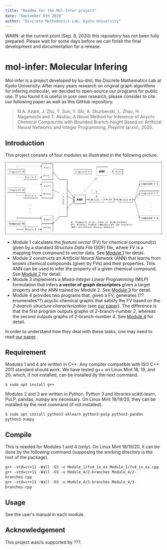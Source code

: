 ```yaml
---
title: "Readme for the Mol-Infer project"
date: "September 8th 2020"
author: "Discrete Mathematics Lab, Kyoto University"
---
```


WARN: at the current point (Sep. 8, 2020) this repository has not been fully prepared. Please wait for some days before we can finish the final development and documentation for a release.

# mol-infer: Molecular Infering

Mol-infer is a project developed by ku-dml, the Discrete Mathematics Lab at Kyoto Univerisity.
After many years research on original graph algorithms for infering molecular,
we decided to open-source our programs for public use.
If you found it is useful in your own research, please consider to cite our following paper as well as this GitHub repository.

> N.A. Azam, J. Zhu, Y. Sun, Y. Shi, A. Shurbevski, L. Zhao, H. Nagamochi and T. Akutsu, A Novel Method for Inference of Acyclic Chemical Compounds with Bounded Branch-height Based on Artificial Neural Networks and Integer Programming, Preprint (arxiv), 2020.

## Introduction

This project consists of four modules as illustrated in the following picture.

![Project Overview](images/overview.png)

+ Module 1 calculates the *feature vector* (FV) for chemical compound(s) given by a standard *Structure Data File* (SDF) file, where FV is a mapping from compound to vector data. See [Module 1](Module_1/) for detail.
+ Module 2 constructs an *Artificial Neural Network* (ANN) that learns from known chemical compounds (given by FVs) and their properties. This ANN can be used to infer the property of a given chemical compound. See [Module 2](Module_2/) for detail.
+ Module 3 implements a *Mixed-Integer Linear Programming* (MILP) formulation
that infers **a vector of graph descriptors** given a target property and the
ANN trained by Module 2. See [Module 3](Module_3/) for detail.
+ Module 4 provides two programs that, given a FV, generates (??enumerates??)
acyclic chemical graphs that satisfy the FV based on the *2-branch structure characterization* (see [our paper](arxiv)).
The difference is that the first program outputs graphs of 2-branch-number *2*,
whereas the second outputs graphs of 2-branch-number *4*. See [Module 4](Module_4/) for detail.

In order to understand how they deal with these tasks, one may need to read [our paper](arxiv).

## Requirement

Modules 1 and 4 are written in C++.
Any compiler compatible with ISO C++ 2011 standard should work.
We have tested g++ on Linux Mint 18, 19, and 20, which, if not installed, can be installed by the next command.
```shell
$ sudo apt install g++
```

Modules 2 and 3 are written in Python.
Python 3 and libraries scikit-learn, PuLP, pandas, numpy are necessary. On Linux Mint 18/19/20, they can be installed by the next command (if not installed).
```
$ sudo apt install python3-sklearn python3-pulp python3-pandas python3-numpy
```

## Compile

This is needed for Modules 1 and 4 (only). On Linux Mint 18/19/20, it can be done by the following command (supposing the working directory is the root of the package).
```
g++ -std=c++11 -Wall -O3 -o Module_1/fv4_in_ex Module_1/fv4_in_ex.cpp 
g++ -std=c++11 -Wall -O3 -o Module_4/2-branches Module_4/2-branches.cpp 
g++ -std=c++11 -Wall -O3 -o Module_4/3-branches Module_4/3-branches.cpp 
```

## Usage

See the user's manual in each module.

## Acknowledgement

This project was/is supported by ???.
